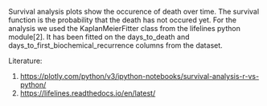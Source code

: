 Survival analysis plots show the occurence of death over time. The survival function is the probability that the death has not occured yet. For the analysis we used the KaplanMeierFitter class from the lifelines python module[2]. It has been fitted on the days_to_death and days_to_first_biochemical_recurrence columns from the dataset.

Literature:
1. https://plotly.com/python/v3/ipython-notebooks/survival-analysis-r-vs-python/
2. https://lifelines.readthedocs.io/en/latest/
